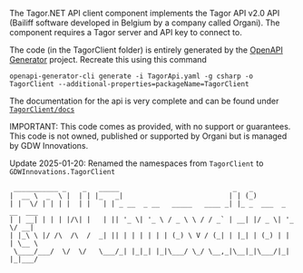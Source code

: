 The Tagor.NET API client component implements the Tagor API v2.0 API (Bailiff software developed in Belgium by a company called Organi). The component requires a Tagor server and API key to connect to. 

The code (in the TagorClient folder) is entirely generated by the [OpenAPI Generator](https://openapi-generator.tech) project.
Recreate this using this command
```
openapi-generator-cli generate -i TagorApi.yaml -g csharp -o TagorClient --additional-properties=packageName=TagorClient
```

The documentation for the api is very complete and can be found under [`TagorClient/docs`](https://github.com/GDW-Innovations/GDWInnovations.TagorClient/blob/main/GDWInnovations.TagorClient/README.md)

IMPORTANT: This code comes as provided, with no support or guarantees. This code is not owned, published or supported by Organi but is managed by GDW Innovations.

Update 2025-01-20:
Renamed the namespaces from `TagorClient` to `GDWInnovations.TagorClient`

```
 ___________ _    _   _____                            _   _                 
|  __ \  _  \ |  | | |_   _|                          | | (_)                
| |  \/ | | | |  | |   | | _ __  _ __   _____   ____ _| |_ _  ___  _ __  ___ 
| | __| | | | |/\| |   | || '_ \| '_ \ / _ \ \ / / _` | __| |/ _ \| '_ \/ __|
| |_\ \ |/ /\  /\  /  _| || | | | | | | (_) \ V / (_| | |_| | (_) | | | \__ \
 \____/___/  \/  \/   \___/_| |_|_| |_|\___/ \_/ \__,_|\__|_|\___/|_| |_|___/
                                                                             
```                                                                          

                                                                     

                                                                                      
                                                                                      
